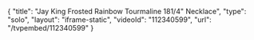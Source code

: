 {
    "title": "Jay King Frosted Rainbow Tourmaline 181\/4\" Necklace",
    "type": "solo",
    "layout": "iframe-static",
    "videoId": "112340599",
    "url": "\/tvpembed\/112340599"
}